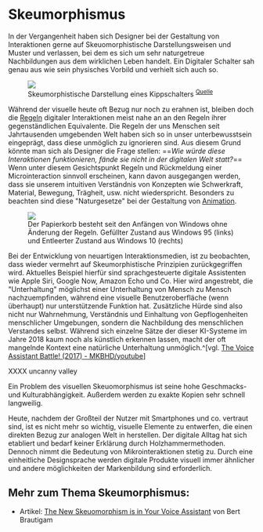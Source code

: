 # Skeumorphismus

In der Vergangenheit haben sich Designer bei der Gestaltung von Interaktionen gerne auf Skeuomorphistische Darstellungsweisen und Muster und verlassen, bei dem es sich um sehr naturgetreue Nachbildungen aus dem wirklichen Leben handelt.
Ein Digitaler Schalter sah genau aus wie sein physisches Vorbild und verhielt sich auch so.

<figure class="content-skinny">
    <img src="/images/skeuomorphismus/switchanimation.gif">
    <figcaption>Skeumorphistische Darstellung eines Kippschalters
    <sup>
        <a href="https://dribbble.com/shots/787974-Switch-Animation">Quelle</a>
    </sup>
    </figcaption>
</figure>

Während der visuelle heute oft Bezug nur noch zu erahnen ist, bleiben doch die [Regeln](/rules) digitaler Interaktionen meist nahe an an den Regeln ihrer gegenständlichen Equivalente.
Die Regeln der uns Menschen seit Jahrtausenden umgebenden Welt haben sich so in unser unterbewusstsein eingeprägt, dass diese unmöglich zu ignorieren sind. Aus diesem Grund könnte man sich als Designer die Frage stellen:
==_Wie würde diese Interaktionen funktionieren, fände sie nicht in der digitalen Welt statt?_==
Wenn unter diesem Gesichtspunkt Regeln und Rückmeldung einer Microinteraction sinnvoll erscheinen, kann davon ausgegangen werden, dass sie unserem intuitiven Verständnis von Konzepten wie Schwerkraft, Material, Bewegung, Trägheit, usw. nicht wiederspricht. Besonders zu beachten sind diese "Naturgesetze" bei der Gestaltung von [Animation](/animation).

<figure class="content-skinny">
    <img src="/images/skeuomorphismus/recyclebin.jpg">
    <figcaption>Der Papierkorb besteht seit den Anfängen von Windows ohne Änderung der Regeln. Gefüllter Zustand aus Windows 95 (links) und Entleerter Zustand aus Windows 10 (rechts) </figcaption>
</figure>

Bei der Entwicklung von neuartigen Interaktionsmedien, ist zu beobachten, dass wieder vermehrt auf Skeumorphistische Prinzipien zurückgegriffen wird. Aktuelles Beispiel hierfür sind sprachgesteuerte digitale Assistenten wie Apple Siri, Google Now, Amazon Echo und Co. Hier wird angestrebt, die "Unterhaltung" möglichst einer Unterhaltung von Mensch zu Mensch nachzuempfinden, während eine visuelle Benutzeroberfläche (wenn überhaupt) nur unterstützende Funktion hat. Zusätzliche Hürde sind also nicht nur Wahrnehmung, Verständnis und Einhaltung von Gepflogenheiten menschlicher Umgebungen, sondern die Nachbildung des menschlichen Verstandes selbst. Während sich einzelne Sätze der dieser KI-Systeme im Jahre 2018 kaum noch als künstlich erkennen lassen, macht der oft mangelnde Kontext eine natürliche Unterhaltung unmöglich.^[vgl. [The Voice Assistant Battle! (2017) - MKBHD/youtube](https://youtu.be/BkpAro4zIwU)]

XXXX uncanny valley

Ein Problem des visuellen Skeuomorphismus ist seine hohe Geschmacks- und Kulturabhängigkeit. Außerdem werden zu exakte Kopien sehr schnell langweilig.

Heute, nachdem der Großteil der Nutzer mit Smartphones und co. vertraut sind, ist es nicht mehr so wichtig, visuelle Elemente zu entwerfen, die einen direkten Bezug zur analogen Welt in herstellen. Der digitale Alltag hat sich etabliert und bedarf keiner Erklärung durch Holzhammermethoden. Dennoch nimmt die Bedeutung von Mikrointeraktionen stetig zu.
Durch eine einheitliche Designsprache werden digitale Produkte visuell immer ähnlicher und andere möglichkeiten der Markenbildung sind erforderlich.

## Mehr zum Thema Skeumorphismus:

* Artikel: [The New Skeuomorphism is in Your Voice Assistant](https://uxdesign.cc/the-new-skeuomorphism-is-in-your-voice-assistant-3b14a6553a0e) von Bert Brautigam
